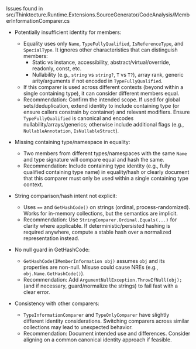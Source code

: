 Issues found in src/Thinktecture.Runtime.Extensions.SourceGenerator/CodeAnalysis/MemberInformationComparer.cs

- Potentially insufficient identity for members:
  - Equality uses only `Name`, `TypeFullyQualified`, `IsReferenceType`, and `SpecialType`. It ignores other characteristics that can distinguish members:
    - Static vs instance, accessibility, abstract/virtual/override, readonly, const, etc.
    - Nullability (e.g., `string` vs `string?`, `T` vs `T?`), array rank, generic arity/arguments if not encoded in `TypeFullyQualified`.
  - If this comparer is used across different contexts (beyond within a single containing type), it can consider different members equal.
  - Recommendation: Confirm the intended scope. If used for global sets/deduplication, extend identity to include containing type (or ensure callers constrain by container) and relevant modifiers. Ensure `TypeFullyQualified` is canonical and encodes nullability/arrays/generics; otherwise include additional flags (e.g., `NullableAnnotation`, `IsNullableStruct`).

- Missing containing type/namespace in equality:
  - Two members from different types/namespaces with the same `Name` and type signature will compare equal and hash the same.
  - Recommendation: Include containing type identity (e.g., fully qualified containing type name) in equality/hash or clearly document that this comparer must only be used within a single containing type context.

- String comparison/hash intent not explicit:
  - Uses `==` and `GetHashCode()` on strings (ordinal, process-randomized). Works for in-memory collections, but the semantics are implicit.
  - Recommendation: Use `StringComparer.Ordinal.Equals(...)` for clarity where applicable. If deterministic/persisted hashing is required anywhere, compute a stable hash over a normalized representation instead.

- No null guard in GetHashCode:
  - `GetHashCode(IMemberInformation obj)` assumes `obj` and its properties are non-null. Misuse could cause NREs (e.g., `obj.Name.GetHashCode()`).
  - Recommendation: Add `ArgumentNullException.ThrowIfNull(obj);` (and if necessary, guard/normalize the strings) to fail fast with a clear error.

- Consistency with other comparers:
  - `TypeInformationComparer` and `TypeOnlyComparer` have slightly different identity considerations. Switching comparers across similar collections may lead to unexpected behavior.
  - Recommendation: Document intended use and differences. Consider aligning on a common canonical identity approach if feasible.
